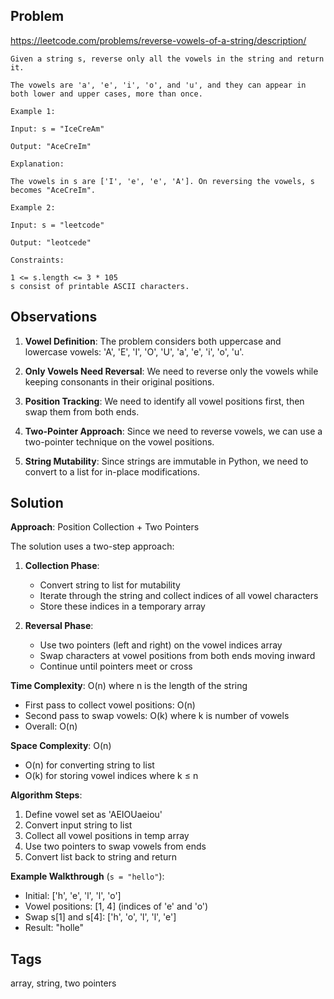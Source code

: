 ## Problem

https://leetcode.com/problems/reverse-vowels-of-a-string/description/

```
Given a string s, reverse only all the vowels in the string and return it.

The vowels are 'a', 'e', 'i', 'o', and 'u', and they can appear in both lower and upper cases, more than once.

Example 1:

Input: s = "IceCreAm"

Output: "AceCreIm"

Explanation:

The vowels in s are ['I', 'e', 'e', 'A']. On reversing the vowels, s becomes "AceCreIm".

Example 2:

Input: s = "leetcode"

Output: "leotcede"

Constraints:

1 <= s.length <= 3 * 105
s consist of printable ASCII characters.
```

## Observations

1. **Vowel Definition**: The problem considers both uppercase and lowercase vowels: 'A', 'E', 'I', 'O', 'U', 'a', 'e', 'i', 'o', 'u'.

2. **Only Vowels Need Reversal**: We need to reverse only the vowels while keeping consonants in their original positions.

3. **Position Tracking**: We need to identify all vowel positions first, then swap them from both ends.

4. **Two-Pointer Approach**: Since we need to reverse vowels, we can use a two-pointer technique on the vowel positions.

5. **String Mutability**: Since strings are immutable in Python, we need to convert to a list for in-place modifications.

## Solution

**Approach**: Position Collection + Two Pointers

The solution uses a two-step approach:

1. **Collection Phase**: 
   - Convert string to list for mutability
   - Iterate through the string and collect indices of all vowel characters
   - Store these indices in a temporary array

2. **Reversal Phase**:
   - Use two pointers (left and right) on the vowel indices array
   - Swap characters at vowel positions from both ends moving inward
   - Continue until pointers meet or cross

**Time Complexity**: O(n) where n is the length of the string
- First pass to collect vowel positions: O(n)
- Second pass to swap vowels: O(k) where k is number of vowels
- Overall: O(n)

**Space Complexity**: O(n) 
- O(n) for converting string to list
- O(k) for storing vowel indices where k ≤ n

**Algorithm Steps**:
1. Define vowel set as 'AEIOUaeiou'
2. Convert input string to list
3. Collect all vowel positions in temp array
4. Use two pointers to swap vowels from ends
5. Convert list back to string and return

**Example Walkthrough** (`s = "hello"`):
- Initial: ['h', 'e', 'l', 'l', 'o']
- Vowel positions: [1, 4] (indices of 'e' and 'o')
- Swap s[1] and s[4]: ['h', 'o', 'l', 'l', 'e']
- Result: "holle"

## Tags

array, string, two pointers